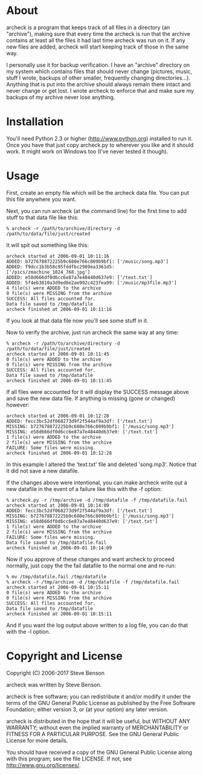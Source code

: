 # About

archeck is a program that keeps track of all files in a directory (an
"archive"), making sure that every time the archeck is run that the
archive contains at least all the files it had last time archeck was run
on it. If any new files are added, archeck will start keeping track of
those in the same way.

I personally use it for backup verification. I have an "archive"
directory on my system which contains files that should never change
(pictures, music, stuff I wrote, backups of other smaller, frequently
changing directories...).  Anything that is put into the archive should
always remain there intact and never change or get lost. I wrote archeck
to enforce that and make sure my backups of my archive never lose
anything.

# Installation

You'll need Python 2.3 or higher (http://www.python.org) installed to
run it. Once you have that just copy archeck.py to wherever you like and
it should work. It might work on Windows too (I've never tested it
though).

# Usage

First, create an empty file which will be the archeck data file. You can
put this file anywhere you want.

Next, you can run archeck (at the command line) for the first time to
add stuff to that data file like this:

```
% archeck -r /path/to/archive/directory -d /path/to/data/file/just/created
```

It will spit out something like this:

```
archeck started at 2006-09-01 10:11:16
ADDED: b727678872225b9c680e766c809b9bf1: ['/music/song.mp3']
ADDED: f9dcc1b3b58c95fddfbc2989ea3361d5: ['/pics/zmachine_1024_768.jpg']
ADDED: e58d666df0d6cc6e87a7e48440d637e9: ['/text.txt']
ADDED: 5f4eb3810a3d9ed0e2ae992c423fea99: ['/music/mp3file.mp3']
4 file(s) were ADDED to the archive
0 file(s) were MISSING from the archive
SUCCESS: All files accounted for.
Data file saved to /tmp/datafile
archeck finished at 2006-09-01 10:11:16
```

If you look at that data file now you'll see some stuff in it.

Now to verify the archive, just run archeck the same way at any time:

```
% archeck -r /path/to/archive/directory -d /path/to/data/file/just/created
archeck started at 2006-09-01 10:11:45
0 file(s) were ADDED to the archive
0 file(s) were MISSING from the archive
SUCCESS: All files accounted for.
Data file saved to /tmp/datafile
archeck finished at 2006-09-01 10:11:45
```

If all files were accounted for it will display the SUCCESS message
above and save the new data file. If anything is missing (gone or
changed) however:

```
archeck started at 2006-09-01 10:12:28
ADDED: fecc3bc52df068273d9f2f544af9a3df: ['/text.txt']
MISSING: b727678872225b9c680e766c809b9bf1: ['/music/song.mp3']
MISSING: e58d666df0d6cc6e87a7e48440d637e9: ['/text.txt']
1 file(s) were ADDED to the archive
2 file(s) were MISSING from the archive
FAILURE: Some files were missing.
archeck finished at 2006-09-01 10:12:28
```

In this example I altered the 'text.txt' file and deleted 'song.mp3'.
Notice that it did not save a new datafile.

If the changes above were intentional, you can make archeck write out a
new datafile in the event of a failure like this with the -f option:

```
% archeck.py -r /tmp/archive -d /tmp/datafile -f /tmp/datafile.fail
archeck started at 2006-09-01 10:14:09
ADDED: fecc3bc52df068273d9f2f544af9a3df: ['/text.txt']
MISSING: b727678872225b9c680e766c809b9bf1: ['/music/song.mp3']
MISSING: e58d666df0d6cc6e87a7e48440d637e9: ['/text.txt']
1 file(s) were ADDED to the archive
2 file(s) were MISSING from the archive
FAILURE: Some files were missing.
Data file saved to /tmp/datafile.fail
archeck finished at 2006-09-01 10:14:09
```

Now if you approve of these changes and want archeck to proceed
normally, just copy the the fail datafile to the normal one and re-run:

```
% mv /tmp/datafile.fail /tmp/datafile
% archeck -r /tmp/archive -d /tmp/datafile -f /tmp/datafile.fail
archeck started at 2006-09-01 10:15:11
0 file(s) were ADDED to the archive
0 file(s) were MISSING from the archive
SUCCESS: All files accounted for.
Data file saved to /tmp/datafile
archeck finished at 2006-09-01 10:15:11
```

And if you want the log output above written to a log file, you can do
that with the -l option.

# Copyright and License

Copyright (C) 2006-2017 Steve Benson

archeck was written by Steve Benson.

archeck is free software; you can redistribute it and/or modify it under
the terms of the GNU General Public License as published by the Free
Software Foundation; either version 3, or (at your option) any later
version.

archeck is distributed in the hope that it will be useful, but WITHOUT ANY
WARRANTY; without even the implied warranty of MERCHANTABILITY or FITNESS
FOR A PARTICULAR PURPOSE.  See the GNU General Public License for more
details.

You should have received a copy of the GNU General Public License along with
this program; see the file LICENSE.  If not, see <http://www.gnu.org/licenses/>.
